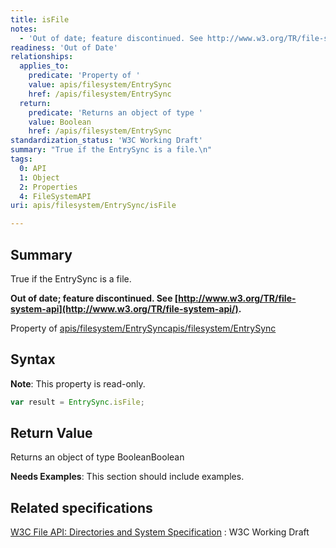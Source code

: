 ```yaml
---
title: isFile
notes:
  - 'Out of date; feature discontinued. See http://www.w3.org/TR/file-system-api/.'
readiness: 'Out of Date'
relationships:
  applies_to:
    predicate: 'Property of '
    value: apis/filesystem/EntrySync
    href: /apis/filesystem/EntrySync
  return:
    predicate: 'Returns an object of type '
    value: Boolean
    href: /apis/filesystem/EntrySync
standardization_status: 'W3C Working Draft'
summary: "True if the EntrySync is a file.\n"
tags:
  0: API
  1: Object
  2: Properties
  4: FileSystemAPI
uri: apis/filesystem/EntrySync/isFile

---
```

## <span>Summary</span>

True if the EntrySync is a file.

**Out of date; feature discontinued. See [http://www.w3.org/TR/file-system-api](http://www.w3.org/TR/file-system-api/).**

Property of [apis/filesystem/EntrySync](/apis/filesystem/EntrySync)[apis/filesystem/EntrySync](/apis/filesystem/EntrySync)

## <span>Syntax</span>

**Note**: This property is read-only.

``` js
var result = EntrySync.isFile;
```

## <span>Return Value</span>

Returns an object of type BooleanBoolean

**Needs Examples**: This section should include examples.

## <span>Related specifications</span>

[W3C File API: Directories and System Specification](http://dev.w3.org/2009/dap/file-system/pub/FileSystem/)
:   W3C Working Draft
